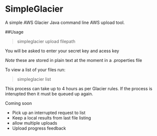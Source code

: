 # SimpleGlacier
A simple AWS Glacier Java command line AWS upload tool.


##Usage

>simpleglacier upload filepath

You will be asked to enter your secret key and acess key

*Note* these are stored in plain text at the moment in a .properties file

To view a list of your files run:
> simpleglacier list

This process can take up to 4 hours as per Glacier rules. If the process is interupted then it must be queued up again.

Coming soon

- Pick up an interrupted request to list
- Keep a local results from last file listing
- allow multiple uploads
- Upload progress feedback